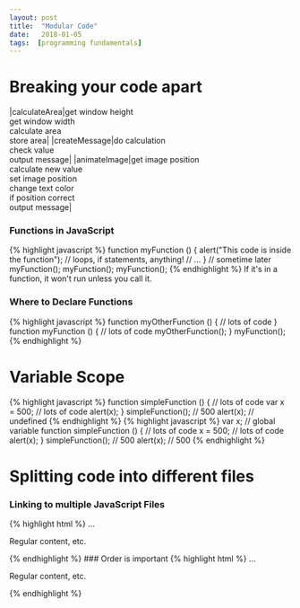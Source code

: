 ```yaml
---
layout: post
title:  "Modular Code"
date:   2018-01-05
tags:  [programming fundamentals]
---
```

# Breaking your code apart

|calculateArea|get window height<br>get window width<br>calculate area<br>store area|
|createMessage|do calculation<br>check value<br>output message|
|animateImage|get image position<br>calculate new value<br>set image position<br>change text color<br>if position correct<br>output message|

### Functions in JavaScript
{% highlight javascript %}
function myFunction () {
    alert("This code is inside the function");
    // loops, if statements, anything!
    // ...
}
// sometime later
myFunction();
myFunction();
myFunction();
{% endhighlight %}
If it's in a function, it won't run unless you call it.
### Where to Declare Functions
{% highlight javascript %}
function myOtherFunction () {
    // lots of code
}
function myFunction () {
    // lots of code
    myOtherFunction();
}
myFunction();
{% endhighlight %}
<!-- Creating and calling functions -->
<!-- Setting parameters and arguments -->
# Variable Scope
{% highlight javascript %}
function simpleFunction () {
    // lots of code
    var x = 500;
    // lots of code
    alert(x);
}
simpleFunction(); // 500
alert(x); // undefined
{% endhighlight %}
{% highlight javascript %}
var x; // global variable
function simpleFunction () {
    // lots of code
    x = 500;
    // lots of code
    alert(x);
}
simpleFunction(); // 500
alert(x); // 500
{% endhighlight %}
# Splitting code into different files
### Linking to multiple JavaScript Files
{% highlight html %}
...
    <div>
        <p>Regular content, etc.</p>
    </div>
    <script src="script.js"></script>
    <script src="morescript.js"></script>
    <script src="evenmorescript.js"></script>
  </body>
</html>
{% endhighlight %}
### Order is important
{% highlight html %}
...
    <div>
        <p>Regular content, etc.</p>
    </div>
    <script src="functions.js"></script>
    <script src="morefunctions.js"></script>
    <script src="script.js"></script>
  </body>
</html>
{% endhighlight %}